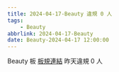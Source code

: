 ```yaml
---
title: 2024-04-17-Beauty 違規 0 人
tags:
    - Beauty
abbrlink: 2024-04-17-Beauty
date: Beauty-2024-04-17 12:00:00
---
```

Beauty 板 [板規連結](https://www.ptt.cc/bbs/Beauty/M.1630069980.A.84B.html)
昨天違規 0 人
